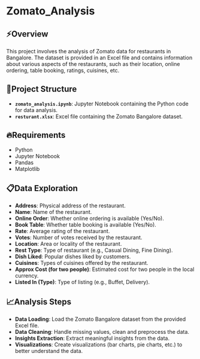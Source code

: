 # Zomato_Analysis


## ⚡Overview

This project involves the analysis of Zomato data for restaurants in Bangalore. The dataset is provided in an Excel file and contains information about various aspects of the restaurants, such as their location, online ordering, table booking, ratings, cuisines, etc.

## 🍄Project Structure

- **`zomato_analysis.ipynb`**: Jupyter Notebook containing the Python code for data analysis.
- **`resturant.xlsx`**: Excel file containing the Zomato Bangalore dataset.

## 🔥Requirements

- Python 
- Jupyter Notebook
- Pandas
- Matplotlib

## 📋Data Exploration
- <b>Address</b>: Physical address of the restaurant.
- <b>Name</b>: Name of the restaurant.
- <b>Online Order</b>: Whether online ordering is available (Yes/No).
- <b>Book Table</b>: Whether table booking is available (Yes/No).
- <b>Rate</b>: Average rating of the restaurant.
- <b>Votes</b>: Number of votes received by the restaurant.
- <b>Location</b>: Area or locality of the restaurant.
- <b>Rest Type</b>: Type of restaurant (e.g., Casual Dining, Fine Dining).
- <b>Dish Liked</b>: Popular dishes liked by customers.
- <b>Cuisines</b>: Types of cuisines offered by the restaurant.
- <b>Approx Cost (for two people)</b>: Estimated cost for two people in the local currency.
- <b>Listed In (Type)</b>: Type of listing (e.g., Buffet, Delivery).

## 📈Analysis Steps
- **Data Loading**: Load the Zomato Bangalore dataset from the provided Excel file.
- **Data Cleaning**: Handle missing values, clean and preprocess the data.
- **Insights Extraction**: Extract meaningful insights from the data.
- **Visualizations**: Create visualizations (bar charts, pie charts, etc.) to better understand the data.



